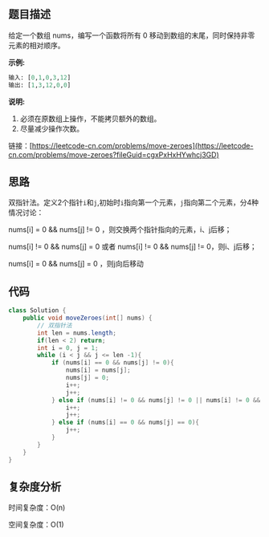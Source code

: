 ## 题目描述

给定一个数组 nums，编写一个函数将所有 0 移动到数组的末尾，同时保持非零元素的相对顺序。

**示例:**

```python
输入: [0,1,0,3,12]
输出: [1,3,12,0,0]
```
**说明:**
1. 必须在原数组上操作，不能拷贝额外的数组。
2. 尽量减少操作次数。

链接：[https://leetcode-cn.com/problems/move-zeroes](https://leetcode-cn.com/problems/move-zeroes?fileGuid=cgxPxHxHYwhcj3GD)

## 思路

双指针法。定义2个指针`i`和`j`,初始时`i`指向第一个元素，`j`指向第二个元素，分4种情况讨论：

nums[i] = 0 && nums[j] != 0 ，则交换两个指针指向的元素，i、j后移；

nums[i] != 0 && nums[j] = 0 或者 nums[i] != 0 && nums[j] != 0，则i、j后移；

nums[i] = 0 && nums[j] = 0 ，则j向后移动

## 代码

```java
class Solution {
    public void moveZeroes(int[] nums) {
        // 双指针法
        int len = nums.length;
        if(len < 2) return;
        int i = 0, j = 1;
        while (i < j && j <= len -1){
            if (nums[i] == 0 && nums[j] != 0){
                nums[i] = nums[j];
                nums[j] = 0;
                i++;
                j++;
            } else if (nums[i] != 0 && nums[j] != 0 || nums[i] != 0 && nums[j] == 0){
                i++;
                j++;
            } else if (nums[i] == 0 && nums[j] == 0){
                j++;
            }
        }
    }
}
```
## 复杂度分析

时间复杂度：O(n)

空间复杂度：O(1)

